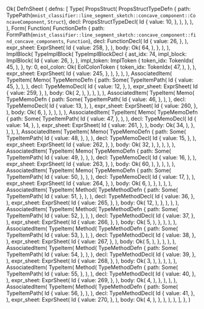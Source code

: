 Ok(
    DefnSheet {
        defns: [
            Type(
                PropsStruct(
                    PropsStructTypeDefn {
                        path: TypePath(`mnist_classifier::line_segment_sketch::concave_component::ConcaveComponent`, `Struct`),
                        decl: PropsStructTypeDecl(
                            Id {
                                value: 10,
                            },
                        ),
                    },
                ),
            ),
            Form(
                Function(
                    FunctionDefn {
                        path: FormPath(`mnist_classifier::line_segment_sketch::concave_component::find_concave_components`, `Function`),
                        decl: FunctionDecl(
                            Id {
                                value: 26,
                            },
                        ),
                        expr_sheet: ExprSheet(
                            Id {
                                value: 258,
                            },
                        ),
                        body: Ok(
                            64,
                        ),
                    },
                ),
            ),
            ImplBlock(
                TypeImplBlock(
                    TypeImplBlockDecl {
                        ast_idx: 74,
                        impl_block: ImplBlock(
                            Id {
                                value: 26,
                            },
                        ),
                        impl_token: ImplToken {
                            token_idx: TokenIdx(
                                45,
                            ),
                        },
                        ty: 0,
                        eol_colon: Ok(
                            EolColonToken {
                                token_idx: TokenIdx(
                                    47,
                                ),
                            },
                        ),
                        expr_sheet: ExprSheet(
                            Id {
                                value: 245,
                            },
                        ),
                    },
                ),
            ),
            AssociatedItem(
                TypeItem(
                    Memo(
                        TypeMemoDefn {
                            path: Some(
                                TypeItemPath(
                                    Id {
                                        value: 45,
                                    },
                                ),
                            ),
                            decl: TypeMemoDecl(
                                Id {
                                    value: 12,
                                },
                            ),
                            expr_sheet: ExprSheet(
                                Id {
                                    value: 259,
                                },
                            ),
                            body: Ok(
                                2,
                            ),
                        },
                    ),
                ),
            ),
            AssociatedItem(
                TypeItem(
                    Memo(
                        TypeMemoDefn {
                            path: Some(
                                TypeItemPath(
                                    Id {
                                        value: 46,
                                    },
                                ),
                            ),
                            decl: TypeMemoDecl(
                                Id {
                                    value: 13,
                                },
                            ),
                            expr_sheet: ExprSheet(
                                Id {
                                    value: 260,
                                },
                            ),
                            body: Ok(
                                6,
                            ),
                        },
                    ),
                ),
            ),
            AssociatedItem(
                TypeItem(
                    Memo(
                        TypeMemoDefn {
                            path: Some(
                                TypeItemPath(
                                    Id {
                                        value: 47,
                                    },
                                ),
                            ),
                            decl: TypeMemoDecl(
                                Id {
                                    value: 14,
                                },
                            ),
                            expr_sheet: ExprSheet(
                                Id {
                                    value: 261,
                                },
                            ),
                            body: Ok(
                                34,
                            ),
                        },
                    ),
                ),
            ),
            AssociatedItem(
                TypeItem(
                    Memo(
                        TypeMemoDefn {
                            path: Some(
                                TypeItemPath(
                                    Id {
                                        value: 48,
                                    },
                                ),
                            ),
                            decl: TypeMemoDecl(
                                Id {
                                    value: 15,
                                },
                            ),
                            expr_sheet: ExprSheet(
                                Id {
                                    value: 262,
                                },
                            ),
                            body: Ok(
                                32,
                            ),
                        },
                    ),
                ),
            ),
            AssociatedItem(
                TypeItem(
                    Memo(
                        TypeMemoDefn {
                            path: Some(
                                TypeItemPath(
                                    Id {
                                        value: 49,
                                    },
                                ),
                            ),
                            decl: TypeMemoDecl(
                                Id {
                                    value: 16,
                                },
                            ),
                            expr_sheet: ExprSheet(
                                Id {
                                    value: 263,
                                },
                            ),
                            body: Ok(
                                60,
                            ),
                        },
                    ),
                ),
            ),
            AssociatedItem(
                TypeItem(
                    Memo(
                        TypeMemoDefn {
                            path: Some(
                                TypeItemPath(
                                    Id {
                                        value: 50,
                                    },
                                ),
                            ),
                            decl: TypeMemoDecl(
                                Id {
                                    value: 17,
                                },
                            ),
                            expr_sheet: ExprSheet(
                                Id {
                                    value: 264,
                                },
                            ),
                            body: Ok(
                                6,
                            ),
                        },
                    ),
                ),
            ),
            AssociatedItem(
                TypeItem(
                    Method(
                        TypeMethodDefn {
                            path: Some(
                                TypeItemPath(
                                    Id {
                                        value: 51,
                                    },
                                ),
                            ),
                            decl: TypeMethodDecl(
                                Id {
                                    value: 36,
                                },
                            ),
                            expr_sheet: ExprSheet(
                                Id {
                                    value: 265,
                                },
                            ),
                            body: Ok(
                                12,
                            ),
                        },
                    ),
                ),
            ),
            AssociatedItem(
                TypeItem(
                    Method(
                        TypeMethodDefn {
                            path: Some(
                                TypeItemPath(
                                    Id {
                                        value: 52,
                                    },
                                ),
                            ),
                            decl: TypeMethodDecl(
                                Id {
                                    value: 37,
                                },
                            ),
                            expr_sheet: ExprSheet(
                                Id {
                                    value: 266,
                                },
                            ),
                            body: Ok(
                                5,
                            ),
                        },
                    ),
                ),
            ),
            AssociatedItem(
                TypeItem(
                    Method(
                        TypeMethodDefn {
                            path: Some(
                                TypeItemPath(
                                    Id {
                                        value: 53,
                                    },
                                ),
                            ),
                            decl: TypeMethodDecl(
                                Id {
                                    value: 38,
                                },
                            ),
                            expr_sheet: ExprSheet(
                                Id {
                                    value: 267,
                                },
                            ),
                            body: Ok(
                                5,
                            ),
                        },
                    ),
                ),
            ),
            AssociatedItem(
                TypeItem(
                    Method(
                        TypeMethodDefn {
                            path: Some(
                                TypeItemPath(
                                    Id {
                                        value: 54,
                                    },
                                ),
                            ),
                            decl: TypeMethodDecl(
                                Id {
                                    value: 39,
                                },
                            ),
                            expr_sheet: ExprSheet(
                                Id {
                                    value: 268,
                                },
                            ),
                            body: Ok(
                                3,
                            ),
                        },
                    ),
                ),
            ),
            AssociatedItem(
                TypeItem(
                    Method(
                        TypeMethodDefn {
                            path: Some(
                                TypeItemPath(
                                    Id {
                                        value: 55,
                                    },
                                ),
                            ),
                            decl: TypeMethodDecl(
                                Id {
                                    value: 40,
                                },
                            ),
                            expr_sheet: ExprSheet(
                                Id {
                                    value: 269,
                                },
                            ),
                            body: Ok(
                                4,
                            ),
                        },
                    ),
                ),
            ),
            AssociatedItem(
                TypeItem(
                    Method(
                        TypeMethodDefn {
                            path: Some(
                                TypeItemPath(
                                    Id {
                                        value: 56,
                                    },
                                ),
                            ),
                            decl: TypeMethodDecl(
                                Id {
                                    value: 41,
                                },
                            ),
                            expr_sheet: ExprSheet(
                                Id {
                                    value: 270,
                                },
                            ),
                            body: Ok(
                                4,
                            ),
                        },
                    ),
                ),
            ),
        ],
    },
)
